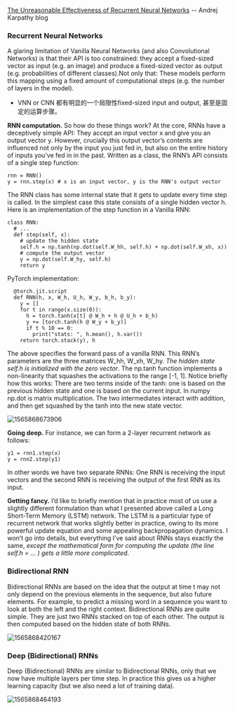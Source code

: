 [The Unreasonable Effectiveness of Recurrent Neural Networks](https://karpathy.github.io/2015/05/21/rnn-effectiveness/) 
-- Andrej Karpathy blog

### Recurrent Neural Networks
A glaring limitation of Vanilla Neural Networks (and also Convolutional Networks) is that their API is too constrained: they accept a fixed-sized vector as input (e.g. an image) and produce a fixed-sized vector as output (e.g. probabilities of different classes).Not only that: These models perform this mapping using a fixed amount of computational steps (e.g. the number of layers in the model). 
- VNN or CNN 都有明显的一个局限性fixed-sized input and output, 甚至是固定的运算步骤。


**RNN computation.** So how do these things work? At the core, RNNs have a deceptively simple API: They accept an input vector x and give you an output vector y. However, crucially this output vector’s contents are influenced not only by the input you just fed in, but also on the entire history of inputs you’ve fed in in the past. Written as a class, the RNN’s API consists of a single step function:
```
rnn = RNN()
y = rnn.step(x) # x is an input vector, y is the RNN's output vector
```
The RNN class has some internal state that it gets to update every time step is called. In the simplest case this state consists of a single hidden vector h. Here is an implementation of the step function in a Vanilla RNN:
```
class RNN:
  # ...
  def step(self, x):
    # update the hidden state
    self.h = np.tanh(np.dot(self.W_hh, self.h) + np.dot(self.W_xh, x))
    # compute the output vector
    y = np.dot(self.W_hy, self.h)
    return y
```
PyTorch implementation:
```
  @torch.jit.script
  def RNN(h, x, W_h, U_h, W_y, b_h, b_y):
    y = []
    for t in range(x.size(0)):
      h = torch.tanh(x[t] @ W_h + h @ U_h + b_h)
      y += [torch.tanh(h @ W_y + b_y)]
      if t % 10 == 0:
        print("stats: ", h.mean(), h.var())
    return torch.stack(y), h
```
The above specifies the forward pass of a vanilla RNN. This RNN’s parameters are the three matrices W_hh, W_xh, W_hy. _The hidden state self.h is initialized with the zero vector_. The np.tanh function implements a non-linearity that squashes the activations to the range [-1, 1]. Notice briefly how this works: There are two terms inside of the tanh: one is based on the previous hidden state and one is based on the current input. In numpy np.dot is matrix multiplication. The two intermediates interact with addition, and then get squashed by the tanh into the new state vector. 

![1565868673906](C:\Users\j00496872\Desktop\Notes\raw_images\1565868673906.png)

**Going deep.** For instance, we can form a 2-layer recurrent network as follows:
```
y1 = rnn1.step(x)
y = rnn2.step(y1)
```
In other words we have two separate RNNs: One RNN is receiving the input vectors and the second RNN is receiving the output of the first RNN as its input. 

**Getting fancy.** I’d like to briefly mention that in practice most of us use a slightly different formulation than what I presented above called a Long Short-Term Memory (LSTM) network. The LSTM is a particular type of recurrent network that works slightly better in practice, owing to its more powerful update equation and some appealing backpropagation dynamics. I won’t go into details, but everything I’ve said about RNNs stays exactly the same, *except the mathematical form for computing the update (the line self.h = ... ) gets a little more complicated*. 

### Bidirectional RNN
Bidirectional RNNs are based on the idea that the output at time t may not only depend on the previous elements in the sequence, but also future elements. For example, to predict a missing word in a sequence you want to look at both the left and the right context. Bidirectional RNNs are quite simple. They are just two RNNs stacked on top of each other. The output is then computed based on the hidden state of both RNNs.

![1565868420167](C:\Users\j00496872\Desktop\Notes\raw_images\1565868420167.png)

### Deep (Bidirectional) RNNs
Deep (Bidirectional) RNNs are similar to Bidirectional RNNs, only that we now have multiple layers per time step. In practice this gives us a higher learning capacity (but we also need a lot of training data).

![1565868464193](C:\Users\j00496872\Desktop\Notes\raw_images\1565868464193.png)
